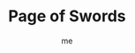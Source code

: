---
# basics
title     		 : "Page of Swords"
token					 : 'swords-11'
card_type			 : '' # major, minor, court
layout				 : "tarot-card"
author    		 : 'me'
one_liner 		 : "Student, apprentice, scholarship, information"
alt_names			 : ['Princess of Swords', 'Daughter of Arrows']
images				 : ['assets/images/tarot/rws/rw-swords-11.jpg']
keywords			 : ['student', 'apprentice', 'scholarship', 'information']
url						 : 'tarot/cards/swords-11'
aliases				 : ['swords-page']

# password: 'foolish journey'
dropbox				 : 'https://www.dropbox.com/sh/pv4ek8kklfjluvw/AACcYOKDRd-TpjrbUrwZ6TYia?dl=0'

personality    : "The Page of Swords can represent anyone who wants to (or needs to) learn (Page) more about intellectual pursuits, academic subjects, or good decision-making (Swords). Though eager to make a good impression, The Page may lack the experience or information needed to handle studies or assignments with responsibility and confidence. He or she may overcompensate for this with bluster, exaggerated credentials, or snap judgments."

meaning_light  : "Pursuing a course of study. Asking good questions. Investing time in study and practice. Doing research. Making a habit of learning new things. Starting an investigation. Outlining what you need to know. Finding a mentor or teacher."

meaning_shadow : "Pretending to knowledge or sophistication you do not possess. Cheating on an exam. Feigning interest as a way of gaining favor. Considering only the evidence that supports conclusions you’ve already drawn. Rejecting the wise counsel of experienced teachers."

# more detail
correspondence_element 			: "Earth of Air"
correspondence_affirmation 	: "I am ready to make good decisions."
correspondence_story 				: "The main character must humbly apply himself or herself to an apprenticeship or course of study."

advice_relationships 	 : "Every relationship is an opportunity to learn about others and learn about yourself. Some relationships provide a lifetime of lessons; others run short of insights in a matter of weeks. Judge mistakes with kindness and affection; you’re both learning."

advice_work 					 : "Get the training you need. Ask questions. Forget the stigma of “not looking capable”—smart and worthy superiors know who’s faking it. Be up front about what you need in order to move forward with confidence. Get clarification and point out contradiction."

advice_spirituality 	 : "Spend time with whatever Scripture governs your path. Read books. Consult oracles. Ask a guide, priest, priestess, or other minister the questions that cloud your mind. Prayers for wisdom and patience can open doors to new insights and spiritual discoveries."

advice_personal_growth : "Keep your mind young by playing the role of the perpetual student. Enroll in a course. Visit a museum. See a movie you’d normally avoid. Ask someone who enjoys an art you find annoying to explain what he or she loves about it. Do all you can to shift perspective and see the world from new and exciting angles."

advice_fortune_telling : "This card represents a young man or woman with an airy, intellectual demeanor, likely born a Capricorn, Aquarius, or Pisces, who wants to learn something new from you or have a discussion with you."

questions	: ['How comfortable are you with revealing your own ignorance?', 'What are the marks of a good student?', 'To what extent are you open to new information?']

# referenced in the symbols.toml data file
symbols	  : ['page', 'swords', 'awkwardness', 'windswept']

# metadata
suppress_topnav : true
related_cards 	: []

---